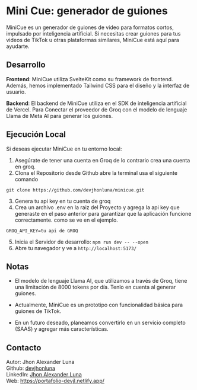 # Mini Cue: generador de guiones

MiniCue es un generador de guiones de video para formatos cortos, impulsado por inteligencia artificial. Si necesitas crear guiones para tus videos de TikTok u otras plataformas similares, MiniCue está aquí para ayudarte.

## Desarrollo

__Frontend__: MiniCue utiliza SvelteKit como su framework de frontend. Además, hemos implementado Tailwind CSS para el diseño y la interfaz de usuario.

__Backend__: El backend de MiniCue utiliza en el SDK de inteligencia artificial de Vercel. Para Conectar el proveedor de Groq con el modelo de lenguaje Llama de Meta AI para generar los guiones.

## Ejecución Local

Si deseas ejecutar MiniCue en tu entorno local:

1. Asegúrate de tener una cuenta en Groq de lo contrario crea una cuenta en groq.
2. Clona el Repositorio desde Github abre la terminal usa el siguiente comando

```terminal
git clone https://github.com/devjhonluna/minicue.git
```

3. Genera tu api key en tu cuenta de groq
4. Crea un archivo .env en la raiz del Proyecto y agrega la api key que generaste en el paso anterior para garantizar que la aplicación funcione correctamente. como se ve en el ejemplo.
```env
GROQ_API_KEY=tu api de GROQ
```
5. Inicia el Servidor de desarrollo:
   ```npm run dev -- --open```
6. Abre tu navegador y ve a  ``` http://localhost:5173/ ``` 
 
## Notas

- El modelo de lenguaje Llama AI, que utilizamos a través de Groq, tiene una limitación de 8000 tokens por día. Tenlo en cuenta al generar guiones.

- Actualmente, MiniCue es un prototipo con funcionalidad básica para guiones de TikTok.

- En un futuro deseado, planeamos convertirlo en un servicio completo (SAAS) y agregar más características.

## Contacto

Autor: Jhon Alexander Luna  
Github: [devjhonluna](https://github.com/devjhonluna)  
LinkedIn: [Jhon Alexander Luna](https://www.linkedin.com/in/jhon-alexander-luna-gonzalez-ab30a017a/)  
Web: https://portafolio-devjl.netlify.app/ 
